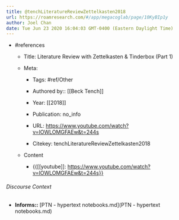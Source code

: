 ```yaml
---
title: @tenchLiteratureReviewZettelkasten2018
url: https://roamresearch.com/#/app/megacoglab/page/10KyBIp1y
author: Joel Chan
date: Tue Jun 23 2020 16:04:03 GMT-0400 (Eastern Daylight Time)
---
```


- #references

    - Title: Literature Review with Zettelkasten \& Tinderbox (Part 1)

    - Meta:

        - Tags: #ref/Other

        - Authored by::  [[Beck Tench]]

        - Year: [[2018]]

        - Publication: no_info

        - URL: https://www.youtube.com/watch?v=IOWLOMGFAEw&t=244s

        - Citekey: tenchLiteratureReviewZettelkasten2018

    - Content

        - {{[[youtube]]: https://www.youtube.com/watch?v=IOWLOMGFAEw&t=244s}}

###### Discourse Context

- **Informs::** [PTN - hypertext notebooks.md](PTN - hypertext notebooks.md)
